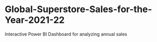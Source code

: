 # Global-Superstore-Sales-for-the-Year-2021-22
Interactive Power BI Dashboard for analyzing annual sales
